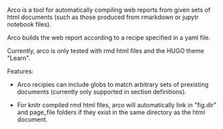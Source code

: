Arco is a tool for automatically compiling web reports from given sets
of html documents (such as those produced from rmarkdown or jupytr
notebook files).

Arco builds the web report according to a recipe specified in a yaml file.

Currently, arco is only tested with rmd html files and the HUGO theme "Learn".

Features:

* Arco recipies can include globs to match arbitrary sets of prexisting
documents (currently only supported in section definitions).

* For knitr compiled rmd html files, arco will automatically link in "fig.dir"
  and page_file folders if they exist in the same directory as the html
  document.
